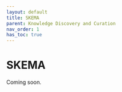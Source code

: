 ```yaml
---
layout: default
title: SKEMA
parent: Knowledge Discovery and Curation
nav_order: 1
has_toc: true
---
```

# SKEMA

Coming soon.